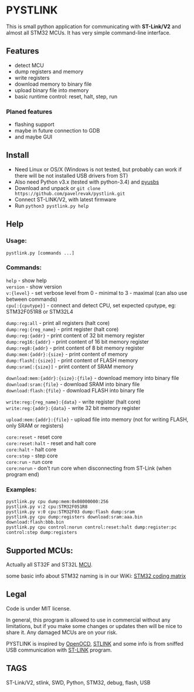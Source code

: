 # PYSTLINK

This is small python application for communicating with **ST-Link/V2** and almost all STM32 MCUs. It has very simple command-line interface.

## Features

- detect MCU
- dump registers and memory
- write registers
- download memory to binary file
- upload binary file into memory
- basic runtime control: reset, halt, step, run

### Planed features

- flashing support
- maybe in future connection to GDB
- and maybe GUI

## Install

- Need Linux or OS/X (Windows is not tested, but probably can work if there will be not installed USB drivers from ST)
- Also need Python v3.x (tested with python-3.4) and [pyusbs](https://github.com/walac/pyusb)
- Download and unpack or `git clone https://github.com/pavelrevak/pystlink.git`
- Connect ST-LINK/V2, with latest firmware
- Run `python3 pystlink.py help`

## Help

### Usage:
  `pystlink.py [commands ...]`

### Commands:
  `help` - show help<br />
  `version` - show version<br />
  `v:{level}` - set verbose level from 0 - minimal to 3 - maximal (can also use between commands)<br />
  `cpu[:{cputype}]` - connect and detect CPU, set expected cputype, eg: STM32F051R8 or STM32L4

  `dump:reg:all` - print all registers (halt core)<br />
  `dump:reg:{reg_name}` - print register (halt core)<br />
  `dump:reg:{addr}` - print content of 32 bit memory register<br />
  `dump:reg16:{addr}` - print content of 16 bit memory register<br />
  `dump:reg8:{addr}` - print content of 8 bit memory register<br />
  `dump:mem:{addr}:{size}` - print content of memory<br />
  `dump:flash[:{size}]` - print content of FLASH memory<br />
  `dump:sram[:{size}]` - print content of SRAM memory

  `download:mem:{addr}:{size}:{file}` - download memory into binary file<br />
  `download:sram:{file}` - download SRAM into binary file<br />
  `download:flash:{file}` - download FLASH into binary file

  `write:reg:{reg_name}:{data}` - write register (halt core)<br />
  `write:reg:{addr}:{data}` - write 32 bit memory register

  `upload:mem:{addr}:{file}` - upload file into memory (not for writing FLASH, only SRAM or registers)

  `core:reset` - reset core<br />
  `core:reset:halt` - reset and halt core<br />
  `core:halt` - halt core<br />
  `core:step` - step core<br />
  `core:run` - run core<br />
  `core:norun` - don't run core when disconnecting from ST-Link (when program end)

### Examples:
```
pystlink.py cpu dump:mem:0x08000000:256
pystlink.py v:2 cpu:STM32F051R8
pystlink.py v:0 cpu:STM32F03 dump:flash dump:sram
pystlink.py cpu dump:registers download:sram:aaa.bin download:flash:bbb.bin
pystlink.py cpu control:norun control:reset:halt dump:register:pc control:step dump:registers
```

## Supported MCUs:

Actually all ST32F and ST32L [MCU](http://www.st.com/web/en/catalog/mmc/FM141/SC1169).

some basic info about STM32 naming is in our WiKi: [STM32 coding matrix](https://github.com/pavelrevak/pystlink/wiki/STM32-coding-matrix)

## Legal

Code is under MIT license.

In general, this program is allowed to use in commercial without any limitations, but if you make some changes or updates then will be nice to share it. Any damaged MCUs are on your risk.

PYSTLINK is inspired by [OpenOCD](http://openocd.org/), [STLINK](https://github.com/texane/stlink) and some info is from sniffed USB communication with [ST-LINK](http://www.st.com/web/en/catalog/tools/PF258168) program.

## TAGS
ST-Link/V2, stlink, SWD, Python, STM32, debug, flash, USB
